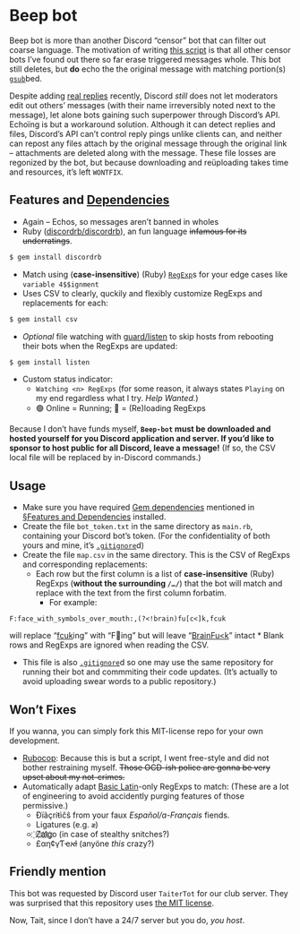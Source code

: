 # Beep bot
Beep bot is more than another Discord “censor” bot that can filter out coarse language.
The motivation of writing [this script](main.rb) is that all other censor bots I’ve found out there so far erase triggered messages whole.
This bot still deletes, but **do** echo the the original message with matching portion(s) [`gsub`](https://ruby-doc.org/core/String.html#method-i-gsub-21)bed.

Despite adding [real replies](https://support.discord.com/hc/en-us/articles/360057382374-Replies-FAQ) recently, Discord *still* does not let moderators edit out others’ messages (with their name irreversibly noted next to the message), let alone bots gaining such superpower through Discord’s API.
Echoïng is but a workaround solution.
Although it can detect replies and files, Discord’s API can’t control reply pings unlike clients can, and neither can repost any files attach by the original message through the original link – attachments are deleted along with the message.
These file losses are regonized by the bot, but because downloading and reüploading takes time and resources, it’s left `WONTFIX`.

## Features and [Dependencies](Gemfile)
* Again – Echos, so messages aren’t banned in wholes
* Ruby ([discordrb/discordrb](https://github.com/discordrb/discordrb)), an fun language ~~infamous for its underratings~~.
```bash
$ gem install discordrb
```
* Match using (__case-insensitive__) (Ruby) [`RegExp`](https://ruby-doc.org/core/Regexp.html)s for your edge cases like `variable 4$$ignment`
* Uses CSV to clearly, quckily and flexibly customize RegExps and replacements for each:
```bash
$ gem install csv
```
* _Optional_ file watching with [guard/listen](https://github.com/guard/listen) to skip hosts from rebooting their bots when the RegExps are updated:
```bash
$ gem install listen
```
* Custom status indicator:
  * `Watching <n> RegExps` (for some reason, it always states `Playing` on my end regardless what I try. _Help Wanted._)
  * 🟢 Online = Running; 🌙 = (Re)loading RegExps

Because I don’t have funds myself, **`Beep-bot` must be downloaded and hosted yourself for you Discord application and server.
If you’d like to sponsor to host public for all Discord, leave a message!** (If so, the CSV local file will be replaced by in-Discord commands.)

## Usage
* Make sure you have required [Gem dependencies](Gemfile) mentioned in [§Features and Dependencies](#Features-and-Dependencies) installed.
* Create the file `bot_token.txt` in the same directory as `main.rb`, containing your Discord bot’s token.
(For the confidentiality of both yours and mine, it’s [`.gitignore`](.gitignore)d)
* Create the file `map.csv` in the same directory. This is the CSV of RegExps and corresponding replacements:
  * Each row but the first column is a list of __case-insensitive__ (Ruby) RegExps (__without the surrounding `/…/`__) that the bot will match and replace with the text from the first column forbatim.
    * For example:
```csv
F:face_with_symbols_over_mouth:,(?<!brain)fu[c<]k,fcuk
```
will replace “[fcuk](https://en.wikipedia.org/wiki/FCUK)ing” with “F🤬ing” but will leave “[BrainFu<k](https://en.wikipedia.org/wiki/Brainfuck)” intact
    * Blank rows and RegExps are ignored when reading the CSV.
  * This file is also [`.gitignore`](.gitignore)d so one may use the same repository for running their bot and commmiting their code updates.
(It’s actually to avoid uploading swear words to a public repository.)

## Won’t Fixes
If you wanna, you can simply fork this MIT-license repo for your own development.
* [Rubocop](https://rubocop.org/): Because this is but a script, I went free-style and did not bother restraining myself.
~~Those OCD-ish police are gonna be very upset about my not-crimes.~~
* Automatically adapt [Basic Latin](https://en.wikipedia.org/wiki/ISO_basic_Latin_alphabet)-only RegExps to match:
(These are a lot of engineering to avoid accidently purging features of those permissive.)
  * Đïãçríŧìčŝ from your faux *Español/a-Français* fiends.
  * Ligatures (e.g. `æ`)
  * ҈Z҉a҉l҉g҉o (in case of stealthy snitches?)
  * £αƞ¢γƬҽאƚ (anyöne _this_ crazy?)

## Friendly mention
This bot was requested by Discord user `TaiterTot` for our club server.
They was surprised that this repository uses [the MIT license](LICENSE.txt).

Now, Tait, since I don’t have a 24/7 server but you do, _you host_.
